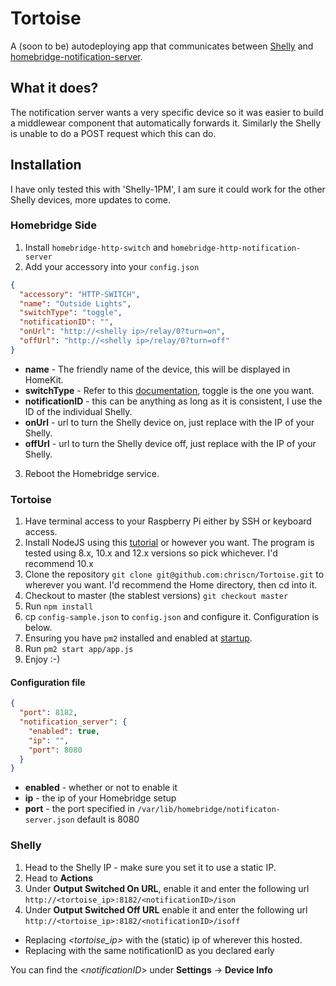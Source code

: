 # Tortoise
A (soon to be) autodeploying app that communicates between [Shelly](https://shelly.cloud) and [homebridge-notification-server](https://github.com/Supereg/homebridge-http-notification-server).
## What it does?
The notification server wants a very specific device so it was easier to build a middlewear component that automatically forwards it. Similarly the Shelly is unable to do a POST request which this can do.
## Installation
I have only tested this with 'Shelly-1PM', I am sure it could work for the other Shelly devices, more updates to come.
### Homebridge Side
1. Install `homebridge-http-switch` and `homebridge-http-notification-server`
2. Add your accessory into your `config.json`
```json
{
  "accessory": "HTTP-SWITCH",
  "name": "Outside Lights",
  "switchType": "toggle",
  "notificationID": "",
  "onUrl": "http://<shelly ip>/relay/0?turn=on",
  "offUrl": "http://<shelly ip>/relay/0?turn=off"
}
```
- **name** - The friendly name of the device, this will be displayed in HomeKit.
- **switchType** - Refer to this [documentation](https://github.com/Supereg/homebridge-http-switch), toggle is the one you want.
- **notificationID** - this can be anything as long as it is consistent, I use the ID of the individual Shelly.
- **onUrl** - url to turn the Shelly device on, just replace *<shelly ip>* with the IP of your Shelly.
- **offUrl** - url to turn the Shelly device off, just replace *<shelly ip>* with the IP of your Shelly.
3. Reboot the Homebridge service.

### Tortoise
1. Have terminal access to your Raspberry Pi either by SSH or keyboard access.
2. Install NodeJS using this [tutorial](https://linuxize.com/post/how-to-install-node-js-on-raspberry-pi/) or however you want. The program is tested using 8.x, 10.x and 12.x versions so pick whichever. I'd recommend 10.x
3. Clone the repository `git clone git@github.com:chriscn/Tortoise.git` to wherever you want. I'd recommend the Home directory, then cd into it.
4. Checkout to master (the stablest versions) `git checkout master`
5. Run `npm install`
6. cp `config-sample.json` to `config.json` and configure it. Configuration is below.
7. Ensuring you have `pm2` installed and enabled at [startup](https://pm2.keymetrics.io/docs/usage/startup).
8. Run `pm2 start app/app.js`
9. Enjoy :-)

#### Configuration file
```json
{
  "port": 8182,
  "notification_server": {
    "enabled": true,
    "ip": "",
    "port": 8080
  }
}
```
- **enabled** - whether or not to enable it
- **ip** - the ip of your Homebridge setup
- **port** - the port specified in `/var/lib/homebridge/notificaton-server.json` default is 8080

### Shelly
1. Head to the Shelly IP - make sure you set it to use a static IP.
2. Head to **Actions**
3. Under **Output Switched On URL**, enable it and enter the following url `http://<tortoise_ip>:8182/<notificationID>/ison`
4. Under **Output Switched Off URL** enable it and enter the following url `http://<tortoise_ip>:8182/<notificationID>/isoff`
- Replacing *<tortoise_ip>* with the (static) ip of wherever this hosted.
- Replacing *<notificationID>* with the same notificationID as you declared early

You can find the *<notificationID*> under **Settings** -> **Device Info**
